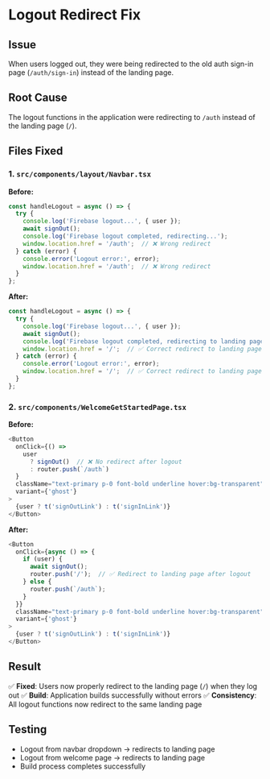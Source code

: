 # Logout Redirect Fix

## Issue
When users logged out, they were being redirected to the old auth sign-in page (`/auth/sign-in`) instead of the landing page.

## Root Cause
The logout functions in the application were redirecting to `/auth` instead of the landing page (`/`).

## Files Fixed

### 1. `src/components/layout/Navbar.tsx`
**Before:**
```typescript
const handleLogout = async () => {
  try {
    console.log('Firebase logout...', { user });
    await signOut();
    console.log('Firebase logout completed, redirecting...');
    window.location.href = '/auth';  // ❌ Wrong redirect
  } catch (error) {
    console.error('Logout error:', error);
    window.location.href = '/auth';  // ❌ Wrong redirect
  }
};
```

**After:**
```typescript
const handleLogout = async () => {
  try {
    console.log('Firebase logout...', { user });
    await signOut();
    console.log('Firebase logout completed, redirecting to landing page...');
    window.location.href = '/';  // ✅ Correct redirect to landing page
  } catch (error) {
    console.error('Logout error:', error);
    window.location.href = '/';  // ✅ Correct redirect to landing page
  }
};
```

### 2. `src/components/WelcomeGetStartedPage.tsx`
**Before:**
```typescript
<Button
  onClick={() =>
    user
      ? signOut()  // ❌ No redirect after logout
      : router.push(`/auth`)
  }
  className="text-primary p-0 font-bold underline hover:bg-transparent"
  variant={'ghost'}
>
  {user ? t('signOutLink') : t('signInLink')}
</Button>
```

**After:**
```typescript
<Button
  onClick={async () => {
    if (user) {
      await signOut();
      router.push('/');  // ✅ Redirect to landing page after logout
    } else {
      router.push(`/auth`);
    }
  }}
  className="text-primary p-0 font-bold underline hover:bg-transparent"
  variant={'ghost'}
>
  {user ? t('signOutLink') : t('signInLink')}
</Button>
```

## Result
✅ **Fixed**: Users now properly redirect to the landing page (`/`) when they log out
✅ **Build**: Application builds successfully without errors
✅ **Consistency**: All logout functions now redirect to the same landing page

## Testing
- Logout from navbar dropdown → redirects to landing page
- Logout from welcome page → redirects to landing page
- Build process completes successfully
